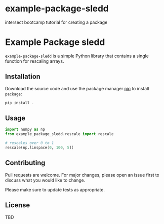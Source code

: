 # example-package-sledd
intersect bootcamp tutorial for creating a package

# Example Package sledd

`example-package-sledd` is a simple Python library that contains a single function for rescaling arrays.

## Installation

Download the source code and use the package manager [pip](https://pip.pypa.io/en/stable/) to install `package`:

```bash
pip install .
```

## Usage

```python
import numpy as np
from example_package_sledd.rescale import rescale

# rescales over 0 to 1
rescale(np.linspace(0, 100, 5))
```

## Contributing

Pull requests are welcome. For major changes, please open an issue first to discuss what you would like to change.

Please make sure to update tests as appropriate.

## License

TBD

